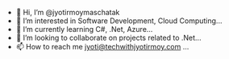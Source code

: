 - 👋 Hi, I’m @jyotirmoymaschatak
- 👀 I’m interested in Software Development, Cloud Computing...
- 🌱 I’m currently learning C#, .Net, Azure...
- 💞️ I’m looking to collaborate on projects related to .Net...
- 📫 How to reach me jyoti@techwithjyotirmoy.com ...

<!---
jyotirmoymaschatak/jyotirmoymaschatak is a ✨ special ✨ repository because its `README.md` (this file) appears on your GitHub profile.
You can click the Preview link to take a look at your changes.
--->

